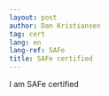 ```yaml
---
layout: post
author: Dan Kristiansen
tag: cert
lang: en
lang-ref: SAFe
title: SAFe certified
---
```


I am SAFe certified
